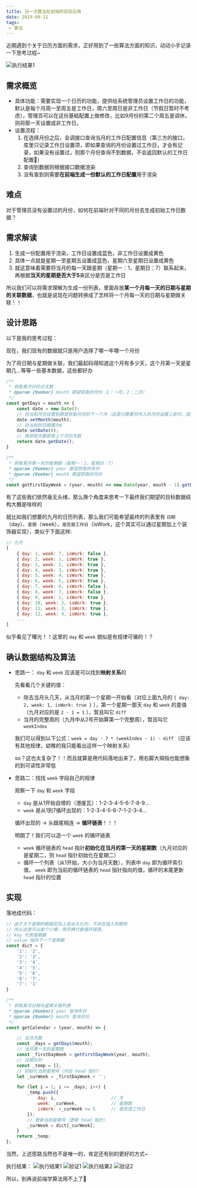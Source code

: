 ```yaml
---
title: 记一次算法在前端的实际应用
date: 2019-09-11
tags: 
 - 算法
---
```


近期遇到个关于日历方面的需求，正好用到了一些算法方面的知识，动动小手记录一下思考过程~

<!-- more -->

![执行结果1](/blog/img/date-algo/setWorkDay.jpg)

## 需求概览

+ 具体功能：需要实现一个日历的功能，提供给系统管理员设置工作日的功能，默认是每个月周一至周五是工作日，周六至周日是非工作日（节假日暂时不考虑），管理员可以在这份基础配置上做修改，比如9月份的第二个周五是调休，则将那一天设置成非工作日。
+ 设置流程：
    1. 在选择月份之后，会调接口查询当月的工作日配置信息（第三方的接口，库里只记录工作日设置项，即如果查询的月份设置过工作日，才会有记录，如果没有设置过，则那个月份查询不到数据，不会返回默认的工作日配置🤷‍）
    2. 查询到数据则根据接口数据渲染
    3. 没有查到则需要**在前端生成一份默认的工作日配置**用于渲染

## 难点

对于管理员没有设置过的月份，如何在前端针对不同的月份去生成初始工作日数据？

## 需求解读

1. 生成一份配置用于渲染，工作日设置成蓝色，非工作日设置成黄色
2. 具体一点就是星期一至星期五设置成蓝色，星期六至星期日设置成黄色
3. 就这意味着需要将当月的每一天跟星期（星期一：1，星期日：7）联系起来，再根据**当天的星期是否大于5**来区分是否是工作日

所以我们可以将需求理解为生成一份列表，里面存放**某一个月每一天的日期与星期的关联数据**，也就是说现在问题转换成了怎样将一个月每一天的日期与星期做关联！！

## 设计思路

以下是我的思考过程：

现在，我们现有的数据就只是用户选择了哪一年哪一个月份

为了将日期与星期做关联，我们最起码得知道这个月有多少天，这个月第一天是星期几...等等一些基本数据，这些都好办
```js
/**
 * 获取某月份的总天数
 * @param {Number} mouth 期望获取的月份（1：一月，2：二月）
 */
const getDays = mouth => {
    const date = new Date();
    // 将当前月份设置到期望获取月份的下一个月（这里只需要将传入的月份设置上即可，因为本身传入的月份就是索引值加1）
    date.setMonth(mouth);
    // 将当前的日期置为0
    date.setDate(0);
    // 再获取天数即取上个月的天数
    return date.getDate();
}

/**
 * 获取某月第一天的星期数（星期一：1，星期日：7）
 * @param {Number} year 期望获取的年份
 * @param {Number} mouth 期望获取的月份
 */
const getFirstDayWeek = (year, mouth) => new Date(year, mouth - 1).getDay() || 7;
```

有了这些我们依然毫无头绪，那么换个角度来思考一下最终我们期望的目标数据结构大概是啥样的

就比如我们想要的九月的日历列表，那么我们可能希望最终的列表里有 `日期`（day）、`星期`（week）、`是否是工作日`（isWork，这个其实可以通过星期加上个装饰器实现），类似于下面这样:
```js
// 九月
[
    { day: 1, week: 7, isWork: false },
    { day: 2, week: 1, isWork: true },
    { day: 3, week: 2, isWork: true },
    { day: 4, week: 3, isWork: true },
    { day: 5, week: 4, isWork: true },
    { day: 6, week: 5, isWork: true },
    { day: 7, week: 6, isWork: false },
    { day: 8, week: 7, isWork: false },
    { day: 9, week: 1, isWork: true },
    { day: 10, week: 2, isWork: true },
    { day: 11, week: 3, isWork: true },
    { day: 12, week: 4, isWork: true },
    ...
]
```

似乎看见了曙光！！这里的 `day` 和 `week` 貌似是有规律可循的！？

## 确认数据结构及算法

+ 思路一： `day` 和 `week` 应该是可以找到**映射关系**的

    先看看几个关键的值：
    + 除去当月头几天，从当月的第一个星期一开始看（对应上面九月的 `{ day: 2, week: 1, isWork: true }` ），第一个星期一那天 `day` 和 `week` 的差值（九月对应的是 `2 - 1 = 1` ），暂且叫它 `diff` 
    + 当月的完整周的（九月中从2号开始算第一个完整周），暂且叫它 `weekIndex`

    我们可以得到以下公式：`week = day - 7 * (weekIndex - 1) - diff` （应该有其他规律，幼稚的我只能看出这样一个映射关系）

    so？这也太复杂了！！而且就算是用代码落地出来了，用右脚大拇指也能想象的到可读性非常低

+ 思路二：找找 `week` 字段自己的规律

    观察一下 `day` 和 `week` 字段
    +  `day` 是从1开始自增的（港废瓦）：1-2-3-4-5-6-7-8-9...
    +  `week` 是从1到7循环出现的：1-2-3-4-5-6-7-1-2-3-4...

    循环出现的 -> 头跟尾相连 -> **循环链表**！！！

    明朗了！我们可以造一个 `week` 的循环链表
    +  `week` 循环链表的 `head` 指针**初始化在当月的第一天的星期数**（九月对应的是星期二，则 `head` 指针初始化在星期二）
    + 循环一个列表（从1开始，大小为当月天数），列表中 `day` 即为循环索引值， `week` 即为当前的循环链表的 `head` 指针指向的值，循环的末尾更新 `head` 指针的位置

## 实现

落地成代码：
```js
// 由于关于星期的数据实际上是永久化的，不存在插入和删除
// 所以这里可以偷个小懒，用字典代替循环链表，
// key 代表星期数
// value 指向下一个星期数
const dict = {
    '1': '2',
    '2': '3',
    '3': '4',
    '4': '5',
    '5': '6',
    '6': '7',
    '7': '1'
}

/**
 * 获取某月日期与星期关联列表
 * @param {Number} year 查询年份
 * @param {Number} mouth 查询月份
 */
const getCalendar = (year, mouth) => {

    // 当月天数
    const _days = getDays(mouth);
    // 当月第一天的星期数
    const _firstDayWeek = getFirstDayWeek(year, mouth);
    // 日期队列
    const _temp = [];
    // 初始化当前星期号（对应 head 指针）
    let _curWeek = _firstDayWeek + '';

    for (let i = 1; i <= _days; i++) {
        _temp.push({
            day: i,                     // 天
            week: _curWeek,             // 星期数
            isWork: +_curWeek <= 5      // 是否是工作日
        });
        // 更新当前星期号（更新 head 指针）
        _curWeek = dict[_curWeek];
    }
    return _temp;
};
```

当然，上述思路当然也不是唯一的，肯定还有别的更好的方式~

执行结果：
![执行结果1](/blog/img/date-algo/result1.jpg)
![验证1](/blog/img/date-algo/cal1.jpg)
![执行结果2](/blog/img/date-algo/result2.jpg)
![验证2](/blog/img/date-algo/cal2.jpg)

所以，别再说前端学算法用不上了🤪
